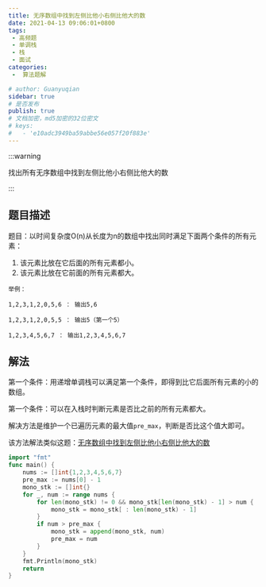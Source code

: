 ```yaml
---
title: 无序数组中找到左侧比他小右侧比他大的数
date: 2021-04-13 09:06:01+0800
tags:
 - 高频题
 - 单调栈
 - 栈
 - 面试
categories:
 -  算法题解

# author: Guanyuqian
sidebar: true
# 是否发布
publish: true
# 文档加密，md5加密的32位密文
# keys:
# 	- 'e10adc3949ba59abbe56e057f20f883e'
---
```


:::warning

找出所有无序数组中找到左侧比他小右侧比他大的数

:::

<!-- more -->

## 题目描述

题目：以时间复杂度O(n)从长度为n的数组中找出同时满足下面两个条件的所有元素：
1. 该元素比放在它后面的所有元素都小。
2. 该元素比放在它前面的所有元素都大。


```
举例：

1,2,3,1,2,0,5,6 ： 输出5,6

1,2,3,1,2,0,5,5 ： 输出5（第一个5）

1,2,3,4,5,6,7 ： 输出1,2,3,4,5,6,7 
```

## 解法

第一个条件：用递增单调栈可以满足第一个条件，即得到比它后面所有元素的小的数组。

第一个条件：可以在入栈时判断元素是否比之前的所有元素都大。

解决方法是维护一个已遍历元素的最大值`pre_max`，判断是否比这个值大即可。

该方法解法类似这题：[无序数组中找到左侧比他小右侧比他大的数](www.guanyuqian.com/content/blogs/algorithm/findUnsortedSubarray)

```go
import "fmt"
func main() {
    nums := []int{1,2,3,4,5,6,7}
    pre_max := nums[0] - 1
    mono_stk := []int{}
    for _, num := range nums {
        for len(mono_stk) != 0 && mono_stk[len(mono_stk) - 1] > num {
            mono_stk = mono_stk[ : len(mono_stk) - 1]
        }
        if num > pre_max {
            mono_stk = append(mono_stk, num)
            pre_max = num
        }
    }
    fmt.Println(mono_stk)
    return
}
```